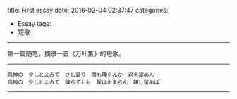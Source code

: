 title: First essay 
date: 2016-02-04 02:37:47
categories:
- Essay
tags:
- 短歌
---

第一篇随笔，摘录一首《万叶集》的短歌。

---

	鸣神の　少しとよみて　さし昙り　雨も降らんか　君を留めん
	鸣神の　少しとよみて　降らずとも　我は止まらん　妹し留めば

---